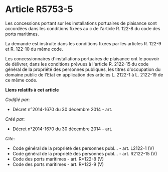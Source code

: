 # Article R5753-5

Les concessions portant sur les installations portuaires de plaisance sont accordées dans les conditions fixées au c de
l'article R. 122-8 du code des ports maritimes. 

La demande est instruite dans les conditions fixées par les articles R. 122-9 et R. 122-10 du même code. 

Les concessionnaires d'installations portuaires de plaisance ont le pouvoir de délivrer, dans les conditions prévues à
l'article R. 2122-15 du code général de la propriété des personnes publiques, les titres d'occupation du domaine public de
l'Etat en application des articles L. 2122-1 à L. 2122-19 de ce même code.

**Liens relatifs à cet article**

_Codifié par_:

  - Décret n°2014-1670 du 30 décembre 2014 - art.

_Créé par_:

  - Décret n°2014-1670 du 30 décembre 2014 - art.

_Cite_:

  - Code général de la propriété des personnes publ... - art. L2122-1 (V)
  - Code général de la propriété des personnes publ... - art. R2122-15 (V)
  - Code des ports maritimes - art. R*122-8 (V)
  - Code des ports maritimes - art. R*122-9 (V)
